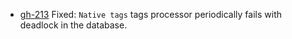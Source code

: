 
- [gh-213](https://github.com/Tiendil/feeds.fun/issues/213) Fixed: `Native tags` tags processor periodically fails with deadlock in the database.
